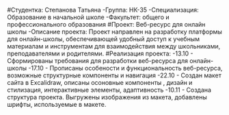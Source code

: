 #Студентка: Степанова Татьяна
-Группа: НК-35
-Специализация: Образование в начальной школе
-Факультет: общего и профессионального образования
#Проект: Веб-ресурс для онлайн школы
-Описание проекта: Проект направлен на разработку  платформы для онлайн-школы, обеспечивающей удобный доступ к учебным материалам и инструментам для взаимодействия между школьниками, преподавателями и родителями. 
#Реализация проекта: 
-13.10 - Сформированы требования для разработки веб-ресурса для онлайн-школы
-17.10 - Прописаны особености и функциональность веб-ресурса, возможные структурные компоненты и навигация
-22.10 - Создан макет сайта в Excalidraw, описаны осоновные компоненты , дизайн и стилизация, интерактивные элементы, адаптивность
-10.11 - Создана структура проекта. Выгружены изображения из макета, добавлены шрифты, используемые в макете.
